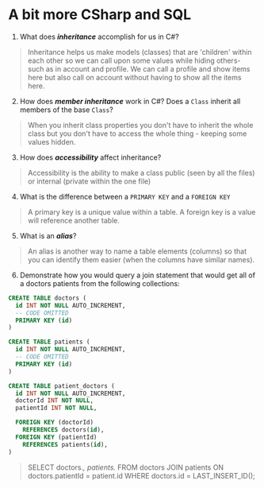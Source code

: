 # A bit more CSharp and SQL
1. What does ***inheritance*** accomplish for us in C#?

  > Inheritance helps us make models (classes) that are 'children' within each other so we can call upon some values while hiding others- such as in account and profile. We can call a profile and show items here but also call on account without having to show all the items here. 

2. How does ***member inheritance*** work in C#? Does a `Class` inherit all members of the base `Class`?

  > When you inherit class properties you don't have to inherit the whole class but you don't have to access the whole thing - keeping some values hidden.

3. How does ***accessibility*** affect inheritance?

  > Accessibility is the ability to make a class public (seen by all the files) or internal (private within the one file)

4. What is the difference between a `PRIMARY KEY` and a `FOREIGN KEY`

  > A primary key is a unique value within a table. A foreign key is a value will reference another table. 

5. What is an ***alias***?

  > An alias is another way to name a table elements (columns) so that you can identify them easier (when the columns have similar names).

6. Demonstrate how you would query a join statement that would get all of a doctors patients from the following collections:

  ```SQL
  CREATE TABLE doctors (
    id INT NOT NULL AUTO_INCREMENT,
    -- CODE OMITTED
    PRIMARY KEY (id)
  )

  CREATE TABLE patients (
    id INT NOT NULL AUTO_INCREMENT,
    -- CODE OMITTED
    PRIMARY KEY (id)
  )

  CREATE TABLE patient_doctors (
    id INT NOT NULL AUTO_INCREMENT,
    doctorId INT NOT NULL,
    patientId INT NOT NULL,

    FOREIGN KEY (doctorId)
      REFERENCES doctors(id),
    FOREIGN KEY (patientId)
      REFERENCES patients(id),
  )

  ```
  > SELECT 
    doctors.*,
    patients.*
    FROM doctors
    JOIN patients ON doctors.patientId = patient.id 
    WHERE doctors.id = LAST_INSERT_ID();
    
